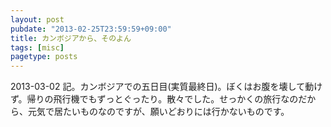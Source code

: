```yaml
---
layout: post
pubdate: "2013-02-25T23:59:59+09:00"
title: カンボジアから、そのよん
tags: [misc]
pagetype: posts
---
```

2013-03-02 記。カンボジアでの五日目(実質最終日)。ぼくはお腹を壊して動けず。帰りの飛行機でもずっとぐったり。散々でした。せっかくの旅行なのだから、元気で居たいものなのですが、願いどおりには行かないものです。

